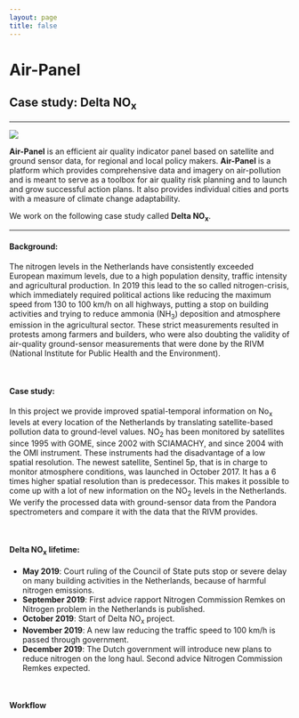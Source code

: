 ```yaml
---
layout: page
title: false
---
```

# Air-Panel
## Case study: Delta NO<sub>x</sub>
----

![](https://56eo.github.io/assets/images/luchtvervuiling_bron_groenlinks.jpg)


**Air-Panel** is an efficient air quality indicator panel based on satellite and ground sensor data, for regional and local policy makers. **Air-Panel** is a platform which provides comprehensive data and imagery on air-pollution and is meant to serve as a toolbox for air quality risk planning and to launch and grow successful action plans. It also provides individual cities and ports with a measure of climate change adaptability.

We work on the following case study called **Delta NO<sub>x</sub>**.

-------

#### Background:

The nitrogen levels in the Netherlands have consistently exceeded European maximum levels, due to a high population density, traffic intensity and agricultural production. In 2019 this lead to the so called nitrogen-crisis, which immediately required political actions like reducing the maximum speed from 130 to 100 km/h on all highways, putting a stop on building activities and trying to reduce ammonia (NH<sub>3</sub>) deposition and atmosphere emission in the agricultural sector. These strict measurements resulted in protests among farmers and builders, who were also doubting the validity of air-quality ground-sensor measurements that were done by the RIVM (National Institute for Public Health and the Environment).

<br/>

#### Case study:
In this project we provide improved spatial-temporal information on No<sub>x</sub> levels at every location of the Netherlands by translating satellite-based pollution data to ground-level values.
NO<sub>2</sub> has been monitored by satellites since 1995 with GOME, since 2002 with SCIAMACHY, and since 2004 with the OMI instrument. These instruments had the disadvantage of a low spatial resolution. The newest satellite, Sentinel 5p, that is in charge to monitor atmosphere conditions, was launched in October 2017. It has a 6 times higher spatial resolution than is predecessor. This makes it possible to come up with a lot of new information on the NO<sub>2</sub> levels in the Netherlands.
We verify the processed data with ground-sensor data from the Pandora spectrometers and compare it with the data that the RIVM  provides.

<br/>

#### Delta NO<sub>x</sub> lifetime:
* **May 2019**: Court ruling of the Council of State puts stop or severe delay on many building activities in the Netherlands, because of harmful nitrogen emissions.
* **September 2019**: First advice rapport Nitrogen Commission Remkes on Nitrogen problem in the Netherlands is published.
* **October 2019**: Start of Delta NO<sub>x</sub> project.
* **November 2019**: A new law reducing the traffic speed to 100 km/h is passed through government.
* **December 2019**: The Dutch government will introduce new plans to reduce nitrogen on the long haul. Second advice Nitrogen Commission Remkes expected.

<br/>

#### Workflow
